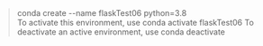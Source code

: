 ## 
> conda create --name flaskTest06 python=3.8 <br>
 To activate this environment, use
>       conda activate flaskTest06
 To deactivate an active environment, use
>       conda deactivate
